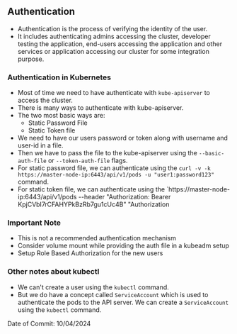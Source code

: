 ## Authentication

- Authentication is the process of verifying the identity of the user.
- It includes authenticating admins accessing the cluster, developer testing the application, end-users accessing the application and other services or application accessing our cluster for some integration purpose.

### Authentication in Kubernetes

- Most of time we need to have authenticate with `kube-apiserver` to access the cluster.
- There is many ways to authenticate with kube-apiserver.
- The two most basic ways are:
    - Static Password File
    - Static Token file
- We need to have our users password or token along with username and user-id in a file.
- Then we have to pass the file to the kube-apiserver using the `--basic-auth-file` or `--token-auth-file` flags.
- For static password file, we can authenticate using the `curl -v -k https://master-node-ip:6443/api/v1/pods -u "user1:password123" ` command.
- For static token file, we can authenticate using the `https://master-node-ip:6443/api/v1/pods --header "Authorization: Bearer KpjCVbI7rCFAHYPkBzRb7gu1cUc4B" "Authorization

### Important Note

- This is not a recommended authentication mechanism
- Consider volume mount while providing the auth file in a kubeadm setup
- Setup Role Based Authorization for the new users

### Other notes about kubectl
- We can't create a user using the `kubectl` command.
- But we do have a concept called `ServiceAccount` which is used to authenticate the pods to the API server. We can create a `ServiceAccount` using the `kubectl` command.


Date of Commit: 10/04/2024